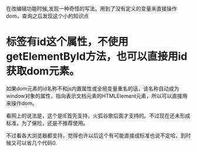 


在改编辑功能时候,发现一种奇怪的写法。用到了没有定义的变量来直接操作dom，查询之后发现这个小的知识点



# 标签有id这个属性，不使用getElementById方法，也可以直接用id获取dom元素。

如果dom元素的id名称不和js内置属性或全局变量重名的话，该名称自动成为window对象的属性，指向表示文档元素的HTMLElement元素，所以可以直接用来操作dom。


看网上的说法是，这个是IE首先支持，火狐谷歌后面才支持的。不过现在还未形成标准，为了保险，还是不推荐使用。


不过看各大浏览器都支持，觉得也许以后这个有可能直接成标准也说不定哈，到时候又可以省几个代码0.